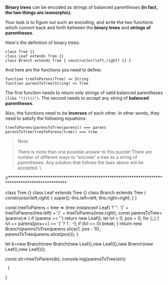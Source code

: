 **Binary trees** can be encoded as strings of balanced parentheses **(in fact, the two things are isomorphic)**.

Your task is to figure out such an encoding, and write the two functions which *convert* back and forth between the **binary trees** and **strings of parentheses**.

Here's the definition of binary trees:

```
class Tree {}
class Leaf extends Tree {}
class Branch extends Tree { constructor(left,right) {} } 
```

And here are the functions you need to define:
```
function treeToParens(Tree) => String 
function parensToTree(String) => Tree 
```

The first function needs to return only strings of valid balanced parentheses `(like "()(())")`.
The second needs to accept any string of **balanced parentheses**.

Also, the functions need to be **inverses** of each other.
In other words, they need to satisfy the following equations:
```
treeToParens(parensToTree(parens)) === parens
parensToTree(treeToParens(tree)) === tree
```

> Note: \
    \
    There is more than one possible answer to this puzzle! There are number of different ways to "encode" a tree as a string of parentheses. Any solution that follows the laws above will be accepted. \
   
   
   
   //**************************************************************************************************
   
   
   
class Tree {}
class Leaf extends Tree {}
class Branch extends Tree { constructor(left,right) {
    super();
    this.left=left;
    this.right=right;
} }

const treeToParens = tree => (tree instanceof Leaf) ? '': '(' + treeToParens(tree.left) + ')' + treeToParens(tree.right);
const parensToTree=(parens)=> {
  if (parens == '') return new Leaf();
  let lvl = 0, pos = 0;
  for (;;) {
    lvl += parens[pos++] == '(' ? 1 : -1;
    if (lvl == 0) break;
  }
  return new Branch(parensToTree(parens.slice(1, pos - 1)), parensToTree(parens.slice(pos)));
}

let b=new Branch(new Branch(new Leaf(),new Leaf()),new Branch(new Leaf(),new Leaf()));

const str=treeToParens(b);
console.log(parensToTree(str))

     }
}
